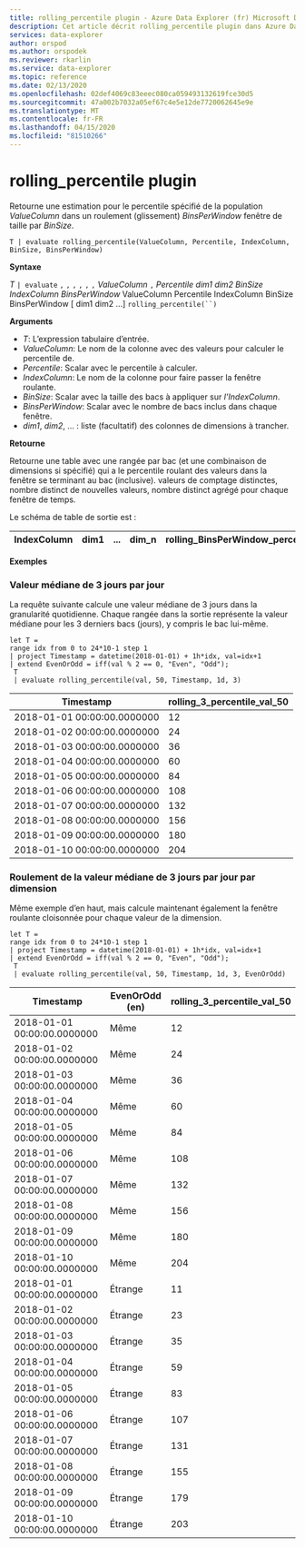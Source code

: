 ```yaml
---
title: rolling_percentile plugin - Azure Data Explorer (fr) Microsoft Docs
description: Cet article décrit rolling_percentile plugin dans Azure Data Explorer.
services: data-explorer
author: orspod
ms.author: orspodek
ms.reviewer: rkarlin
ms.service: data-explorer
ms.topic: reference
ms.date: 02/13/2020
ms.openlocfilehash: 02def4069c83eeec080ca059493132619fce30d5
ms.sourcegitcommit: 47a002b7032a05ef67c4e5e12de7720062645e9e
ms.translationtype: MT
ms.contentlocale: fr-FR
ms.lasthandoff: 04/15/2020
ms.locfileid: "81510266"
---
```

# <a name="rolling_percentile-plugin"></a>rolling_percentile plugin

Retourne une estimation pour le percentile spécifié de la population *ValueColumn* dans un roulement (glissement) *BinsPerWindow* fenêtre de taille par *BinSize*.

```kusto
T | evaluate rolling_percentile(ValueColumn, Percentile, IndexColumn, BinSize, BinsPerWindow)
```

**Syntaxe**

*T* `| evaluate` `,` `,` `,` `,` `,` `,` *ValueColumn* `,` *Percentile* *dim1* *dim2* *BinSize* *IndexColumn* *BinsPerWindow* ValueColumn Percentile IndexColumn BinSize BinsPerWindow [ dim1 dim2 ...] `rolling_percentile(``)`

**Arguments**

* *T*: L’expression tabulaire d’entrée.
* *ValueColumn*: Le nom de la colonne avec des valeurs pour calculer le percentile de. 
* *Percentile*: Scalar avec le percentile à calculer.
* *IndexColumn*: Le nom de la colonne pour faire passer la fenêtre roulante.
* *BinSize*: Scalar avec la taille des bacs à appliquer sur *l’IndexColumn*.
* *BinsPerWindow*: Scalar avec le nombre de bacs inclus dans chaque fenêtre.
* *dim1*, *dim2*, ... : liste (facultatif) des colonnes de dimensions à trancher.

**Retourne**

Retourne une table avec une rangée par bac (et une combinaison de dimensions si spécifié) qui a le percentile roulant des valeurs dans la fenêtre se terminant au bac (inclusive). valeurs de comptage distinctes, nombre distinct de nouvelles valeurs, nombre distinct agrégé pour chaque fenêtre de temps.

Le schéma de table de sortie est :


|IndexColumn|dim1|...|dim_n|rolling_BinsPerWindow_percentile_ValueColumn_Pct
|---|---|---|---|---|


**Exemples**

### <a name="rolling-3-day-median-value-per-day"></a>Valeur médiane de 3 jours par jour 

La requête suivante calcule une valeur médiane de 3 jours dans la granularité quotidienne. Chaque rangée dans la sortie représente la valeur médiane pour les 3 derniers bacs (jours), y compris le bac lui-même.

```kusto
let T = 
range idx from 0 to 24*10-1 step 1
| project Timestamp = datetime(2018-01-01) + 1h*idx, val=idx+1
| extend EvenOrOdd = iff(val % 2 == 0, "Even", "Odd");
 T  
 | evaluate rolling_percentile(val, 50, Timestamp, 1d, 3)
```

|Timestamp|rolling_3_percentile_val_50|
|---|---|
|2018-01-01 00:00:00.0000000|   12|
|2018-01-02 00:00:00.0000000|   24|
|2018-01-03 00:00:00.0000000|   36|
|2018-01-04 00:00:00.0000000|   60|
|2018-01-05 00:00:00.0000000|   84|
|2018-01-06 00:00:00.0000000|   108|
|2018-01-07 00:00:00.0000000|   132|
|2018-01-08 00:00:00.0000000|   156|
|2018-01-09 00:00:00.0000000|   180|
|2018-01-10 00:00:00.0000000|   204|

### <a name="rolling-3-day-median-value-per-day-by-dimension"></a>Roulement de la valeur médiane de 3 jours par jour par dimension

Même exemple d’en haut, mais calcule maintenant également la fenêtre roulante cloisonnée pour chaque valeur de la dimension.

```kusto
let T = 
range idx from 0 to 24*10-1 step 1
| project Timestamp = datetime(2018-01-01) + 1h*idx, val=idx+1
| extend EvenOrOdd = iff(val % 2 == 0, "Even", "Odd");
 T  
 | evaluate rolling_percentile(val, 50, Timestamp, 1d, 3, EvenOrOdd)
```

|Timestamp| EvenOrOdd (en)|  rolling_3_percentile_val_50|
|---|---|---|
|2018-01-01 00:00:00.0000000|   Même|   12|
|2018-01-02 00:00:00.0000000|   Même|   24|
|2018-01-03 00:00:00.0000000|   Même|   36|
|2018-01-04 00:00:00.0000000|   Même|   60|
|2018-01-05 00:00:00.0000000|   Même|   84|
|2018-01-06 00:00:00.0000000|   Même|   108|
|2018-01-07 00:00:00.0000000|   Même|   132|
|2018-01-08 00:00:00.0000000|   Même|   156|
|2018-01-09 00:00:00.0000000|   Même|   180|
|2018-01-10 00:00:00.0000000|   Même|   204|
|2018-01-01 00:00:00.0000000|   Étrange|    11|
|2018-01-02 00:00:00.0000000|   Étrange|    23|
|2018-01-03 00:00:00.0000000|   Étrange|    35|
|2018-01-04 00:00:00.0000000|   Étrange|    59|
|2018-01-05 00:00:00.0000000|   Étrange|    83|
|2018-01-06 00:00:00.0000000|   Étrange|    107|
|2018-01-07 00:00:00.0000000|   Étrange|    131|
|2018-01-08 00:00:00.0000000|   Étrange|    155|
|2018-01-09 00:00:00.0000000|   Étrange|    179|
|2018-01-10 00:00:00.0000000|   Étrange|    203|